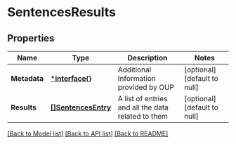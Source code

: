 # SentencesResults

## Properties
Name | Type | Description | Notes
------------ | ------------- | ------------- | -------------
**Metadata** | [***interface{}**](interface{}.md) | Additional Information provided by OUP | [optional] [default to null]
**Results** | [**[]SentencesEntry**](SentencesEntry.md) | A list of entries and all the data related to them | [optional] [default to null]

[[Back to Model list]](../README.md#documentation-for-models) [[Back to API list]](../README.md#documentation-for-api-endpoints) [[Back to README]](../README.md)


